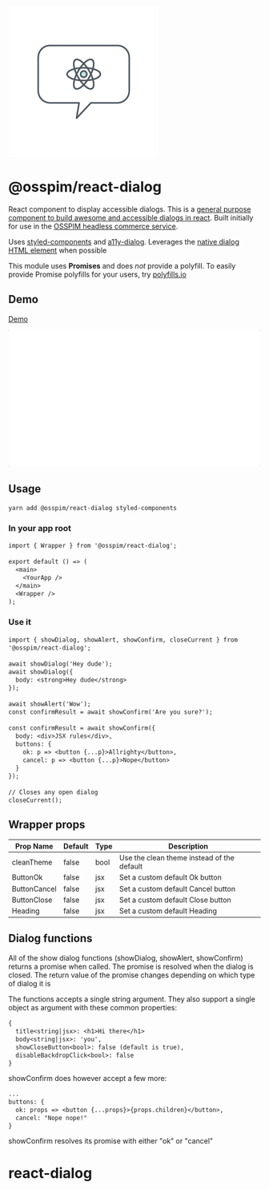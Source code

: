 ![alt text](https://raw.githubusercontent.com/ossgroupp/react-dialog/HEAD/media/logo.png "Speech bubble")

# @osspim/react-dialog

React component to display accessible dialogs. This is a [general purpose component to build awesome and accessible dialogs in react](https://ossgroup.com/developers/react-components/react-dialog). Built initially for use in the [OSSPIM headless commerce service](https://ossgroup.com).

Uses [styled-components](https://npmjs.org/package/styled-components) and [a11y-dialog](https://www.npmjs.com/package/a11y-dialog). Leverages the [native dialog HTML element](https://developer.mozilla.org/en-US/docs/Web/HTML/Element/dialog) when possible

This module uses **Promises** and does *not* provide a polyfill. To easily
provide Promise polyfills for your users, try [polyfills.io](https://polyfill.io/v2/docs/)

## Demo
[Demo](https://react-dialog.milliseconds.io)

![alt text](https://raw.githubusercontent.com/ossgroupp/react-dialog/HEAD/media/react-dialog.gif "React dialog in action")

## Usage

```
yarn add @osspim/react-dialog styled-components
```

### In your app root

```
import { Wrapper } from '@osspim/react-dialog';

export default () => (
  <main>
    <YourApp />
  </main>
  <Wrapper />
);
```

### Use it

```
import { showDialog, showAlert, showConfirm, closeCurrent } from '@osspim/react-dialog';

await showDialog('Hey dude');
await showDialog({
  body: <strong>Hey dude</strong>
});

await showAlert('Wow');
const confirmResult = await showConfirm('Are you sure?');

const confirmResult = await showConfirm({
  body: <div>JSX rules</div>,
  buttons: {
    ok: p => <button {...p}>Allrighty</button>,
    cancel: p => <button {...p}>Nope</button>
  }
});

// Closes any open dialog
closeCurrent();
```

## Wrapper props
| Prop Name    | Default | Type | Description                                |
| ------------ | ------- | ---- | ------------------------------------------ |
| cleanTheme   | false   | bool | Use the clean theme instead of the default |
| ButtonOk     | false   | jsx  | Set a custom default Ok button             |
| ButtonCancel | false   | jsx  | Set a custom default Cancel button         |
| ButtonClose  | false   | jsx  | Set a custom default Close button          |
| Heading      | false   | jsx  | Set a custom default Heading               |

## Dialog functions
All of the show dialog functions (showDialog, showAlert, showConfirm) returns a promise when called. The promise is resolved when the dialog is closed. The return value of the
promise changes depending on which type of dialog it is

The functions accepts a single string argument. They also support a single object as argument with these common properties:

```
{
  title<string|jsx>: <h1>Hi there</h1>
  body<string|jsx>: 'you',
  showCloseButton<bool>: false (default is true),
  disableBackdropClick<bool>: false
}
```

showConfirm does however accept a few more:
```
...
buttons: {
  ok: props => <button {...props}>{props.children}</button>,
  cancel: "Nope nope!"
}
```
showConfirm resolves its promise with either "ok" or "cancel"
# react-dialog
